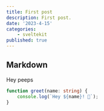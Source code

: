 ```yaml
---
title: First post
description: First post.
date: '2023-4-15'
categories:
    - sveltekit
published: true
---
```


## Markdown

Hey peeps

```ts
function greet(name: string) {
    console.log(`Hey ${name}! 👋`);
}
```
